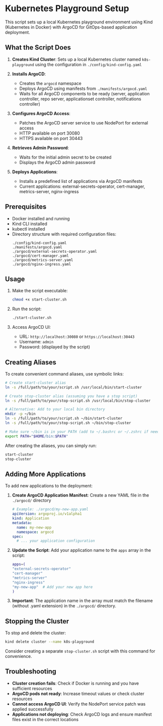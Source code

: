 # Kubernetes Playground Setup

This script sets up a local Kubernetes playground environment using Kind (Kubernetes in Docker) with ArgoCD for GitOps-based application deployment.

## What the Script Does

1. **Creates Kind Cluster**: Sets up a local Kubernetes cluster named `k8s-playground` using the configuration in `./config/kind-config.yaml`

2. **Installs ArgoCD**: 
   - Creates the `argocd` namespace
   - Deploys ArgoCD using manifests from `./manifests/argocd.yaml`
   - Waits for all ArgoCD components to be ready (server, application controller, repo server, applicationset controller, notifications controller)

3. **Configures ArgoCD Access**:
   - Patches the ArgoCD server service to use NodePort for external access
   - HTTP available on port 30080
   - HTTPS available on port 30443

4. **Retrieves Admin Password**:
   - Waits for the initial admin secret to be created
   - Displays the ArgoCD admin password

5. **Deploys Applications**:
   - Installs a predefined list of applications via ArgoCD manifests
   - Current applications: external-secrets-operator, cert-manager, metrics-server, nginx-ingress

## Prerequisites

- Docker installed and running
- Kind CLI installed
- kubectl installed
- Directory structure with required configuration files:
  ```
  ./config/kind-config.yaml
  ./manifests/argocd.yaml
  ./argocd/external-secrets-operator.yaml
  ./argocd/cert-manager.yaml
  ./argocd/metrics-server.yaml
  ./argocd/nginx-ingress.yaml
  ```

## Usage

1. Make the script executable:
   ```bash
   chmod +x start-cluster.sh
   ```

2. Run the script:
   ```bash
   ./start-cluster.sh
   ```

3. Access ArgoCD UI:
   - URL: `http://localhost:30080` or `https://localhost:30443`
   - Username: `admin`
   - Password: (displayed by the script)

## Creating Aliases

To create convenient command aliases, use symbolic links:

```bash
# Create start-cluster alias
ln -s /full/path/to/your/script.sh /usr/local/bin/start-cluster

# Create stop-cluster alias (assuming you have a stop script)
ln -s /full/path/to/your/stop-script.sh /usr/local/bin/stop-cluster

# Alternative: Add to your local bin directory
mkdir -p ~/bin
ln -s /full/path/to/your/script.sh ~/bin/start-cluster
ln -s /full/path/to/your/stop-script.sh ~/bin/stop-cluster

# Make sure ~/bin is in your PATH (add to ~/.bashrc or ~/.zshrc if needed)
export PATH="$HOME/bin:$PATH"
```

After creating the aliases, you can simply run:
```bash
start-cluster
stop-cluster
```

## Adding More Applications

To add new applications to the deployment:

1. **Create ArgoCD Application Manifest**: Create a new YAML file in the `./argocd/` directory
   ```yaml
   # Example: ./argocd/my-new-app.yaml
   apiVersion: argoproj.io/v1alpha1
   kind: Application
   metadata:
     name: my-new-app
     namespace: argocd
   spec:
     # ... your application configuration
   ```

2. **Update the Script**: Add your application name to the `apps` array in the script:
   ```bash
   apps=(
   "external-secrets-operator"
   "cert-manager"
   "metrics-server"
   "nginx-ingress"
   "my-new-app"  # Add your new app here
   )
   ```

3. **Important**: The application name in the array must match the filename (without .yaml extension) in the `./argocd/` directory.

## Stopping the Cluster

To stop and delete the cluster:
```bash
kind delete cluster --name k8s-playground
```

Consider creating a separate `stop-cluster.sh` script with this command for convenience.

## Troubleshooting

- **Cluster creation fails**: Check if Docker is running and you have sufficient resources
- **ArgoCD pods not ready**: Increase timeout values or check cluster resources
- **Cannot access ArgoCD UI**: Verify the NodePort service patch was applied successfully
- **Applications not deploying**: Check ArgoCD logs and ensure manifest files exist in the correct locations
